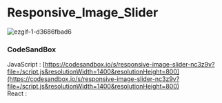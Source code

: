 # Responsive_Image_Slider

![ezgif-1-d3686fbad6](https://github.com/MontaKr/Site/assets/115155803/32fdfc58-ff9f-45e8-81a2-803cbb7f431e)

### CodeSandBox
JavaScript : [https://codesandbox.io/s/responsive-image-slider-nc3z9v?file=/script.js&resolutionWidth=1400&resolutionHeight=800](https://codesandbox.io/s/responsive-image-slider-nc3z9v?file=/script.js&resolutionWidth=1400&resolutionHeight=800) \
React : []()
